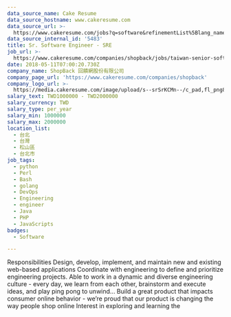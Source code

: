 ```yaml
---
data_source_name: Cake Resume
data_source_hostname: www.cakeresume.com
data_source_url: >-
  https://www.cakeresume.com/jobs?q=software&refinementList%5Blang_name%5D%5B0%5D=English&refinementList%5Bsalary_type%5D=per_year&range%5Bsalary_range%5D%5Bmin%5D=1000000&page=2
data_source_internal_id: '5483'
title: Sr. Software Engineer - SRE
job_url: >-
  https://www.cakeresume.com/companies/shopback/jobs/taiwan-senior-software-engineer-devops
date: 2018-05-11T07:00:20.730Z
company_name: ShopBack 回饋網股份有限公司
company_page_url: 'https://www.cakeresume.com/companies/shopback'
company_logo_url: >-
  https://media.cakeresume.com/image/upload/s--srSrKCMn--/c_pad,fl_png8,h_200,w_200/v1526020549/vhipuceyhp4pm5kqc6dg.png
salary_text: TWD1000000 - TWD2000000
salary_currency: TWD
salary_type: per_year
salary_min: 1000000
salary_max: 2000000
location_list:
  - 台北
  - 台灣
  - 松山區
  - 台北市
job_tags:
  - python
  - Perl
  - Bash
  - golang
  - DevOps
  - Engineering
  - engineer
  - Java
  - PHP
  - JavaScripts
badges:
  - Software

---
```


Responsibilities Design, develop, implement, and maintain new and existing web-based applications Coordinate with engineering to define and prioritize engineering projects. Able to work in a dynamic and diverse engineering culture - every day, we learn from each other, brainstorm and execute ideas, and play ping pong to unwind... Build a great product that impacts consumer online behavior - we’re proud that our product is changing the way people shop online Interest in exploring and learning the